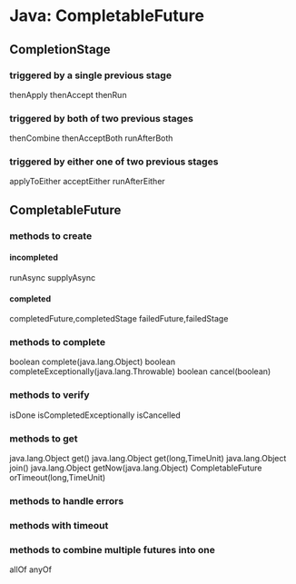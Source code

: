 # Java: CompletableFuture

## CompletionStage

### triggered by a single previous stage
thenApply
thenAccept
thenRun

### triggered by both of two previous stages
thenCombine
thenAcceptBoth
runAfterBoth

### triggered by either one of two previous stages
applyToEither
acceptEither
runAfterEither

## CompletableFuture

### methods to create

#### incompleted
runAsync
supplyAsync

#### completed
completedFuture,completedStage
failedFuture,failedStage

### methods to complete
boolean complete(java.lang.Object)
boolean completeExceptionally(java.lang.Throwable)
boolean cancel(boolean)

### methods to verify
isDone
isCompletedExceptionally
isCancelled

### methods to get
java.lang.Object get()
java.lang.Object get(long,TimeUnit)
java.lang.Object join()
java.lang.Object getNow(java.lang.Object)
CompletableFuture orTimeout(long,TimeUnit)

### methods to handle errors

### methods with timeout

### methods to combine multiple futures into one
allOf 
anyOf